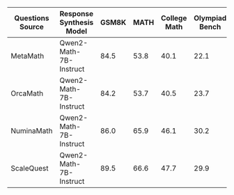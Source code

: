 | Questions Source | Response Synthesis Model | GSM8K | MATH | College Math | Olympiad Bench | Average |
| --- | --- | --- | --- | --- | --- | --- |
| MetaMath | Qwen2-Math-7B-Instruct | 84.5 | 53.8 | 40.1 | 22.1 | 50.1 |
| OrcaMath | Qwen2-Math-7B-Instruct | 84.2 | 53.7 | 40.5 | 23.7 | 50.5 |
| NuminaMath | Qwen2-Math-7B-Instruct | 86.0 | 65.9 | 46.1 | 30.2 | 57.1 |
| ScaleQuest | Qwen2-Math-7B-Instruct | 89.5 | 66.6 | 47.7 | 29.9 | 58.4 |
